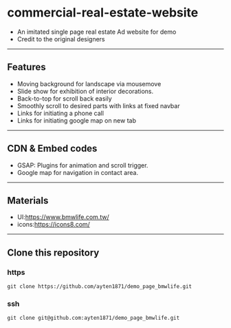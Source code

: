 # commercial-real-estate-website

- An imitated single page real estate Ad website for demo
- Credit to the original designers

---

## Features

- Moving background for landscape via mousemove
- Slide show for exhibition of interior decorations.
- Back-to-top for scroll back easily
- Smoothly scroll to desired parts with links at fixed navbar
- Links for initiating a phone call
- Links for initiating google map on new tab

---

## CDN & Embed codes

- GSAP: Plugins for animation and scroll trigger.
- Google map for navigation in contact area.

---

## Materials

- UI:https://www.bmwlife.com.tw/
- icons:https://icons8.com/

---

## Clone this repository

### https

```git
git clone https://github.com/ayten1871/demo_page_bmwlife.git
```

### ssh

```git
git clone git@github.com:ayten1871/demo_page_bmwlife.git
```
